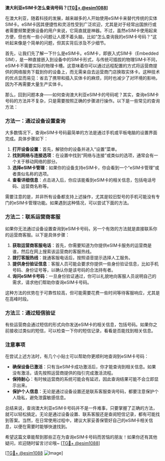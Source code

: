 **澳大利亚eSIM卡怎么查询号码？[[TG💪+ @esim1088](https://t.me/s/esim1088)]**

在澳大利亚，随着科技的发展，越来越多的人开始使用eSIM卡来替代传统的实体SIM卡。eSIM卡因其便捷性和灵活性受到广泛欢迎，尤其是对于经常出国旅行或者需要频繁更换设备的用户来说，它简直就是神器。不过，虽然eSIM卡使用起来方便，但也有一些小问题让人摸不着头脑，比如“怎么查询我的eSIM卡号码？”这听起来像是个简单的问题，但其实背后涉及不少细节。

首先，让我们先了解一下什么是eSIM卡。eSIM卡，即嵌入式SIM卡（Embedded SIM），是一种直接嵌入到设备中的SIM卡形式，与传统可插拔的物理SIM卡不同，eSIM卡不需要实际的物理卡槽。这意味着你可以通过远程配置的方式将运营商提供的网络服务下载到你的设备上，而无需亲自去运营商门店换取实体卡。这种技术的优点显而易见：省去了携带和插入实体卡的麻烦，同时也减少了对环境的影响，因为不再需要大量生产实体卡。

那么，回到问题本身——如何查询澳大利亚eSIM卡的号码呢？其实，查询eSIM卡号码的方法并不复杂，只是需要按照正确的步骤进行操作。以下是一些常见的查询方法：

### 方法一：通过设备设置查询

大多数情况下，查询eSIM卡号码最简单的方法是通过手机或平板电脑的设置界面完成。具体步骤如下：

1. **打开设备设置**：首先，解锁你的设备并进入“设置”菜单。
2. **找到网络与连接选项**：在设置中找到“网络与连接”或类似的选项，通常会有一个关于移动网络的部分。
3. **选择eSIM卡管理**：如果你的设备支持eSIM卡，你会看到一个“eSIM卡管理”或者类似名称的选项。
4. **查看详细信息**：点击进入后，你应该能看到eSIM卡的相关信息，包括电话号码、运营商名称等。

需要注意的是，并非所有设备都支持上述操作，尤其是较旧型号的手机可能没有专门的eSIM卡管理功能。如果遇到这种情况，可以尝试下面的方法。

### 方法二：联系运营商客服

如果你无法通过设备设置查询到eSIM卡号码，另一个有效的方法就是直接联系你的运营商客服。以下是具体步骤：

1. **获取运营商客服电话**：首先，你需要知道为你提供eSIM卡服务的运营商是谁，然后在网上搜索该运营商的客服热线。
2. **拨打客服热线**：拨通客服电话后，按照语音提示选择人工服务。
3. **提供身份验证信息**：客服人员可能会要求你提供一些身份验证信息，比如手机号码、身份证号等，以确认你是该号码的合法持有者。
4. **询问eSIM卡号码**：一旦身份验证通过，你可以礼貌地向客服人员说明自己的需求，请求他们帮助你查询eSIM卡号码。

这种方法的优势在于可靠性较高，但可能需要花费一些时间等待客服响应，尤其是在高峰时段。

### 方法三：通过短信验证

有些运营商会通过短信的形式向你发送eSIM卡的相关信息，包括号码。如果你之前接收过类似的短信，可以检查一下你的短信记录，看看是否能找到相关信息。

### 注意事项

在尝试上述方法时，有几个小贴士可以帮助你更顺利地查询到eSIM卡号码：

- **确保设备已激活**：只有当eSIM卡成功激活后，你才能查询到相关信息。如果没有激活，请先按照运营商提供的指引完成激活流程。
- **保持耐心**：有时候运营商的系统可能会有延迟，因此查询结果可能不会立即显示出来。
- **保护个人信息**：无论是通过设备设置还是联系客服查询号码，都要注意保护个人隐私，避免泄露敏感信息。

总结来说，查询澳大利亚eSIM卡号码并不是一件难事，只要掌握了正确的方法，就可以轻松搞定。无论是通过设备设置、联系客服还是查阅短信记录，都有可能找到答案。当然，在日常使用过程中，建议大家妥善保管好自己的eSIM卡相关信息，以便在需要时能够快速找到。

希望这篇文章能帮到那些正在为查询eSIM卡号码而苦恼的朋友！如果你还有其他疑问，欢迎随时留言讨论哦~ [[TG💪+ @esim1088](https://t.me/s/esim1088)]

[[TG💪+ @esim1088](https://t.me/s/esim1088) ![Image](https://i.postimg.cc/4NQfJmqS/Snipaste-2025-05-13-00-14-12.png)]